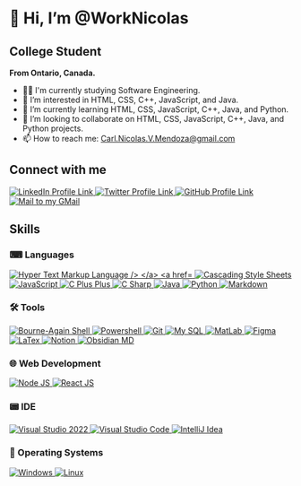 # 👋 Hi, I’m @WorkNicolas
## College Student
**From Ontario, Canada.**
- 👨‍🎓 I'm currently studying Software Engineering.
- 👀 I’m interested in HTML, CSS, C++, JavaScript, and Java.
- 🌱 I’m currently learning HTML, CSS, JavaScript, C++, Java, and Python.
- 💞️ I’m looking to collaborate on HTML, CSS, JavaScript, C++, Java, and Python projects.
- 📫 How to reach me: Carl.Nicolas.V.Mendoza@gmail.com

## Connect with me
<a href="https://www.linkedin.com/in/mendoza-carl-nicolas-vinluan-37786223b/">
  <img src="https://skillicons.dev/icons?i=linkedin" alt="LinkedIn Profile Link" />
</a>
<a href="https://twitter.com/qcnvmendoza/">
  <img src="https://skillicons.dev/icons?i=twitter" alt="Twitter Profile Link" />
</a>
<a href="https://github.com/WorkNicolas">
  <img src="https://skillicons.dev/icons?i=github" alt="GitHub Profile Link" />
</a>
<a href="mailto:email@example.com">
  <img src="https://skillicons.dev/icons?i=gmail" alt="Mail to my GMail" />
</a>

## Skills
### ⌨ Languages
<a href="https://developer.mozilla.org/en-US/docs/Web/HTML">
  <img src="https://skillicons.dev/icons?i=html" alt="Hyper Text Markup Language />
</a>
<a href="https://developer.mozilla.org/en-US/docs/Web/CSS">
  <img src="https://skillicons.dev/icons?i=css" alt="Cascading Style Sheets" />
</a>
<a href="https://developer.mozilla.org/en-US/docs/Web/JavaScript">
  <img src="https://skillicons.dev/icons?i=js" alt="JavaScript" />
</a>
<a href="https://en.wikipedia.org/wiki/C++">
  <img src="https://skillicons.dev/icons?i=cpp" alt="C Plus Plus" />
</a>
<a href="https://learn.microsoft.com/en-us/dotnet/csharp/">
  <img src="https://skillicons.dev/icons?i=cs" alt="C Sharp" />
</a>
<a href="https://www.java.com/en/">
  <img src="https://skillicons.dev/icons?i=java" alt="Java" />
</a>
<a href="https://www.python.org/">
  <img src="https://skillicons.dev/icons?i=py" alt="Python" />
</a>
<a href="https://www.markdownguide.org/">
  <img src="https://skillicons.dev/icons?i=md" alt="Markdown" />
</a>

### 🛠️ Tools
<a href="https://www.gnu.org/software/bash/">
  <img src="https://skillicons.dev/icons?i=bash" alt="Bourne-Again Shell" />
</a>
<a href="https://learn.microsoft.com/en-us/powershell/scripting/overview?view=powershell-7.4">
  <img src="https://skillicons.dev/icons?i=powershell" alt="Powershell" />
</a>
<a href="https://git-scm.com/">
  <img src="https://skillicons.dev/icons?i=git" alt="Git" />
</a>
<a href="https://www.mysql.com/">
  <img src="https://skillicons.dev/icons?i=mysql" alt="My SQL" />
</a>
<a href="https://www.mathworks.com/products/matlab.html">
  <img src="https://skillicons.dev/icons?i=matlab" alt="MatLab" />
</a>
<a href="https://www.figma.com/">
  <img src="https://skillicons.dev/icons?i=figma" alt="Figma" />
</a>
<a href="https://www.latex-project.org/">
  <img src="https://skillicons.dev/icons?i=latex" alt="LaTex" />
</a>
<a href="https://www.notion.so/">
  <img src="https://skillicons.dev/icons?i=notion" alt="Notion" />
</a>
<a href="https://obsidian.md/">
  <img src="https://skillicons.dev/icons?i=obsidian" alt="Obsidian MD" />
</a>


### 🌐 Web Development
<a href="https://nodejs.org/en">
  <img src="https://skillicons.dev/icons?i=nodejs" alt="Node JS" />
</a>
<a href="https://react.dev/">
  <img src="https://skillicons.dev/icons?i=react" alt="React JS" />
</a>

### 📟 IDE
<a href="https://visualstudio.microsoft.com/downloads/">
  <img src="https://skillicons.dev/icons?i=visualstudio" alt="Visual Studio 2022" />
</a>
<a href="https://code.visualstudio.com/Download">
  <img src="https://skillicons.dev/icons?i=vscode" alt="Visual Studio Code" />
</a>
<a href="https://www.jetbrains.com/idea/">
  <img src="https://skillicons.dev/icons?i=idea" alt="IntelliJ Idea" />
</a>

### 💽 Operating Systems
<a href="https://www.microsoft.com/en-ca/software-download/windows11?msockid=3e39615b776d6dc60fed75cc76c76c60">
  <img src="https://skillicons.dev/icons?i=windows" alt="Windows" />
</a>
<a href="https://www.linux.org/pages/download/">
  <img src="https://skillicons.dev/icons?i=linux" alt="Linux" />
</a>
